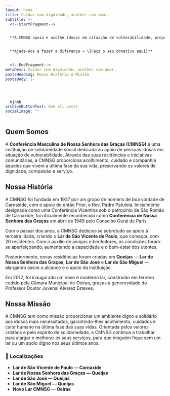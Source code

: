 ```yaml
---
layout: home
title: Cuidar com dignidade, acolher com amor.
subtitle: >-
  <!--StartFragment-->


  **A CMNSG apoia e acolhe idosos em situação de vulnerabilidade, proporcionando cuidados, conforto e dignidade.**


  **Ajude-nos a fazer a diferença — \[Faça o seu donativo aqui]**


  <!--EndFragment-->
metaDesc: Cuidar com dignidade, acolher com amor.
postsHeading: Nossa História e Missão
postsBody: |-
  



  h﻿jhhh
archiveButtonText: See all posts
socialImage: ""
---
```





<!--StartFragment-->

## Quem Somos

A **Conferência Masculina de Nossa Senhora das Graças (CMNSG)** é uma instituição de solidariedade social dedicada ao apoio de pessoas idosas em situação de vulnerabilidade. Através das suas residências e iniciativas comunitárias, a CMNSG proporciona acolhimento, cuidado e companhia àqueles que vivem a última fase da sua vida, preservando os valores de dignidade, compaixão e serviço.

## Nossa História

A CMNSG foi fundada em 1937 por um grupo de homens de boa vontade de Carnaxide, com o apoio do então Prior, o Rev. Padre Patuleia. Inicialmente designada como uma Conferência Vicentina sob o patrocínio de São Romão de Carnaxide, foi oficialmente reconhecida como **Conferência de Nossa Senhora das Graças** em abril de 1949 pelo Conselho Geral de Paris.

Com o passar dos anos, a CMNSG dedicou-se sobretudo ao apoio à terceira idade, criando o **Lar de São Vicente de Paulo**, que começou com 20 residentes. Com o auxílio de amigos e benfeitores, as condições foram-se aperfeiçoando, aumentando a capacidade e o bem-estar dos utentes.

Posteriormente, novas residências foram criadas em **Queijas** — **Lar de Nossa Senhora das Graças**, **Lar de São José** e **Lar de São Miguel** — alargando assim o alcance e o apoio da instituição.

Em 2012, foi inaugurado um novo e moderno lar, construído em terreno cedido pela Câmara Municipal de Oeiras, graças à generosidade do Professor Doutor Juvenal Alvarez Esteves.

## Nossa Missão

A CMNSG tem como missão proporcionar um ambiente digno e solidário aos idosos mais necessitados, garantindo-lhes acolhimento, cuidados e calor humano na última fase das suas vidas. Orientada pelos valores cristãos e pelo espírito de solidariedade, a CMNSG continua a trabalhar para alargar e melhorar os seus serviços, para que ninguém fique sem um lar ou um apoio digno nos seus últimos anos.

### 📍 Localizações

* **Lar de São Vicente de Paulo — Carnaxide**
* **Lar de Nossa Senhora das Graças — Queijas**
* **Lar de São José — Queijas**
* **Lar de São Miguel — Queijas**
* **Novo Lar CMNSG — Oeiras**

<!--EndFragment-->